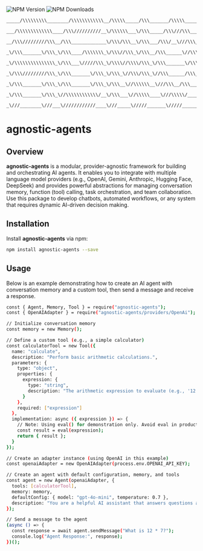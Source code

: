![NPM Version](https://img.shields.io/npm/v/agnostic-agents) ![NPM Downloads](https://img.shields.io/npm/dy/agnostic-agents)
```
_____/\\\\\\\\\________/\\\\\\\\\\\\__/\\\\\_____/\\\_______/\\\\\__________/\\\\\\\\\\\____/\\\\\\\\\\\\\\\__/\\\\\\\\\\\________/\\\\\\\\\_______________/\\\\\\\\\________/\\\\\\\\\\\\__/\\\\\\\\\\\\\\\__/\\\\\_____/\\\__/\\\\\\\\\\\\\\\_____/\\\\\\\\\\\___        
 ___/\\\\\\\\\\\\\____/\\\//////////__\/\\\\\\___\/\\\_____/\\\///\\\______/\\\/////////\\\_\///////\\\/////__\/////\\\///______/\\\////////______________/\\\\\\\\\\\\\____/\\\//////////__\/\\\///////////__\/\\\\\\___\/\\\_\///////\\\/////____/\\\/////////\\\_       
  __/\\\/////////\\\__/\\\_____________\/\\\/\\\__\/\\\___/\\\/__\///\\\___\//\\\______\///________\/\\\___________\/\\\_______/\\\/______________________/\\\/////////\\\__/\\\_____________\/\\\_____________\/\\\/\\\__\/\\\_______\/\\\________\//\\\______\///__      
   _\/\\\_______\/\\\_\/\\\____/\\\\\\\_\/\\\//\\\_\/\\\__/\\\______\//\\\___\////\\\_______________\/\\\___________\/\\\______/\\\_______________________\/\\\_______\/\\\_\/\\\____/\\\\\\\_\/\\\\\\\\\\\_____\/\\\//\\\_\/\\\_______\/\\\_________\////\\\_________     
    _\/\\\\\\\\\\\\\\\_\/\\\___\/////\\\_\/\\\\//\\\\/\\\_\/\\\_______\/\\\______\////\\\____________\/\\\___________\/\\\_____\/\\\_______________________\/\\\\\\\\\\\\\\\_\/\\\___\/////\\\_\/\\\///////______\/\\\\//\\\\/\\\_______\/\\\____________\////\\\______    
     _\/\\\/////////\\\_\/\\\_______\/\\\_\/\\\_\//\\\/\\\_\//\\\______/\\\__________\////\\\_________\/\\\___________\/\\\_____\//\\\______________________\/\\\/////////\\\_\/\\\_______\/\\\_\/\\\_____________\/\\\_\//\\\/\\\_______\/\\\_______________\////\\\___   
      _\/\\\_______\/\\\_\/\\\_______\/\\\_\/\\\__\//\\\\\\__\///\\\__/\\\_____/\\\______\//\\\________\/\\\___________\/\\\______\///\\\____________________\/\\\_______\/\\\_\/\\\_______\/\\\_\/\\\_____________\/\\\__\//\\\\\\_______\/\\\________/\\\______\//\\\__  
       _\/\\\_______\/\\\_\//\\\\\\\\\\\\/__\/\\\___\//\\\\\____\///\\\\\/_____\///\\\\\\\\\\\/_________\/\\\________/\\\\\\\\\\\____\////\\\\\\\\\___________\/\\\_______\/\\\_\//\\\\\\\\\\\\/__\/\\\\\\\\\\\\\\\_\/\\\___\//\\\\\_______\/\\\_______\///\\\\\\\\\\\/___ 
        _\///________\///___\////////////____\///_____\/////_______\/////_________\///////////___________\///________\///////////________\/////////____________\///________\///___\////////////____\///////////////__\///_____\/////________\///__________\///////////_____
```

# agnostic-agents

## Overview

**agnostic-agents** is a modular, provider-agnostic framework for building and orchestrating AI agents. It enables you to integrate with multiple language model providers (e.g., OpenAI, Gemini, Anthropic, Hugging Face, DeepSeek) and provides powerful abstractions for managing conversation memory, function (tool) calling, task orchestration, and team collaboration. Use this package to develop chatbots, automated workflows, or any system that requires dynamic AI-driven decision making.

## Installation

Install **agnostic-agents** via npm:

```bash
npm install agnostic-agents --save
```

## Usage

Below is an example demonstrating how to create an AI agent with conversation memory and a custom tool, then send a message and receive a response.

```bash
const { Agent, Memory, Tool } = require("agnostic-agents");
const { OpenAIAdapter } = require("agnostic-agents/providers/OpenAi");

// Initialize conversation memory
const memory = new Memory();

// Define a custom tool (e.g., a simple calculator)
const calculatorTool = new Tool({
  name: "calculate",
  description: "Perform basic arithmetic calculations.",
  parameters: {
    type: "object",
    properties: {
      expression: {
        type: "string",
        description: "The arithmetic expression to evaluate (e.g., '12 * 7')."
      }
    },
    required: ["expression"]
  },
  implementation: async ({ expression }) => {
    // Note: Using eval() for demonstration only. Avoid eval in production!
    const result = eval(expression);
    return { result };
  }
});

// Create an adapter instance (using OpenAI in this example)
const openaiAdapter = new OpenAIAdapter(process.env.OPENAI_API_KEY);

// Create an agent with default configuration, memory, and tools
const agent = new Agent(openaiAdapter, {
  tools: [calculatorTool],
  memory: memory,
  defaultConfig: { model: "gpt-4o-mini", temperature: 0.7 },
  description: "You are a helpful AI assistant that answers questions and can perform calculations."
});

// Send a message to the agent
(async () => {
  const response = await agent.sendMessage("What is 12 * 7?");
  console.log("Agent Response:", response);
})();
```

